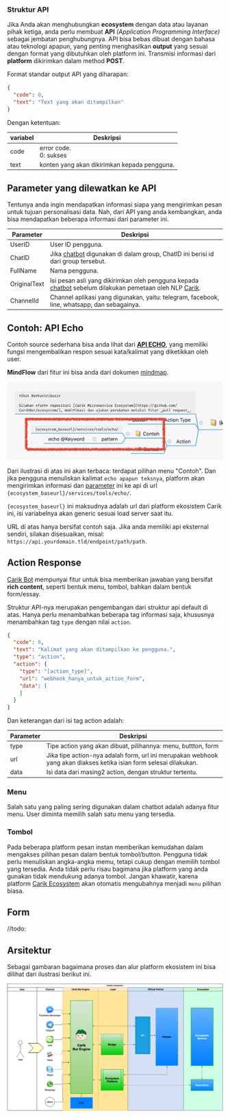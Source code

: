 ### Struktur API

Jika Anda akan menghubungkan **ecosystem** dengan data atau layanan pihak ketiga, anda perlu membuat **API** _(Application Programming Interface)_ sebagai jembatan penghubungnya. API bisa bebas dibuat dengan bahasa atau teknologi apapun, yang penting menghasilkan **output** yang sesuai dengan format yang dibutuhkan oleh platform ini. Transmisi informasi dari **platform** dikirimkan dalam method **POST**.

Format standar output API yang diharapan:

```json
{
  "code": 0,
  "text": "Text yang akan ditampilkan"
}
```

Dengan ketentuan:

| variabel | Deskripsi |
|---|---|
| code | error code.<br>0: sukses |
| text | konten yang akan dikirimkan kepada pengguna. |


## Parameter yang dilewatkan ke API

Tentunya anda ingin mendapatkan informasi siapa yang mengirimkan pesan untuk tujuan personalisasi data. Nah, dari API yang anda kembangkan, anda bisa mendapatkan beberapa informasi dari parameter ini.

| Parameter | Deskripsi |
|---|---|
| UserID | User ID pengguna. |
| ChatID | Jika [chatbot](t.me/carikBot) digunakan di dalam group, ChatID ini berisi id dari group tersebut. |
| FullName | Nama pengguna. |
| OriginalText | Isi pesan asli yang dikirimkan oleh pengguna kepada [chatbot](t.me/carikBot) sebelum dilakukan pemetaan oleh NLP [Carik](t.me/carikBot).  |
| ChannelId | Channel aplikasi yang digunakan, yaitu: telegram, facebook, line, whatsapp, dan sebagainya. |


## Contoh: API Echo

Contoh source sederhana bisa anda lihat dari [**API ECHO**](../source/services/tools/echo), yang memiliki fungsi mengembalikan respon sesuai kata/kalimat yang diketikkan oleh user.

**MindFlow** dari fitur ini bisa anda dari dokumen [mindmap](../data/other/Ecosystem/).

![API Echo](../source/services/tools/echo/echo-menu.png)


Dari ilustrasi di atas ini akan terbaca: terdapat pilihan menu "Contoh". Dan jika pengguna menuliskan kalimat `echo apapun teksnya`, platform akan mengirimkan informasi dan [parameter](#parameter-yang-dilewatkan-ke-api) ini ke api di url `{ecosystem_baseurl}/services/tools/echo/`.

`{ecosystem_baseurl}` ini maksudnya adalah url dari platform ekosistem Carik ini, isi variabelnya akan generic sesuai load server saat itu. 

URL di atas hanya bersifat contoh saja. Jika anda memiliki api eksternal sendiri, silakan disesuaikan, misal: `https://api.yourdomain.tld/endpoint/path/path`.


## Action Response

[Carik Bot](https://carik.id) mempunyai fitur untuk bisa memberikan jawaban yang bersifat **rich content**, seperti bentuk menu, tombol, bahkan dalam bentuk form/essay.

Struktur API-nya merupakan pengembangan dari struktur api default di atas. Hanya perlu menambahkan beberapa tag informasi saja, khususnya menambahkan tag `type` dengan nilai `action`.

```json
{
  "code": 0,
  "text": "Kalimat yang akan ditampilkan ke pengguna.",
  "type": "action",
  "action": {
    "type": "[action_type]",
    "url": "webhook_hanya_untuk_action_form",
    "data": [
    ]
  }
}
```

Dan keterangan dari isi tag action adalah:

| Parameter | Deskripsi |
|---|---|
| type | Tipe action yang akan dibuat, pilihannya: menu, buttton, form |
| url | Jika tipe action-nya adalah form, url ini merupakan webhook yang akan diakses ketika isian form selesai dilakukan. |
| data | Isi data dari masing2 action, dengan struktur tertentu. |

### Menu

Salah satu yang paling sering digunakan dalam chatbot adalah adanya fitur menu. User diminta memilih salah satu menu yang tersedia.

### Tombol

Pada beberapa platform pesan instan memberikan kemudahan dalam mengakses pilihan pesan dalam bentuk tombol/button. Pengguna tidak perlu menuliskan angka-angka memu, tetapi cukup dengan memilih tombol yang tersedia. Anda tidak perlu risau bagimana jika platform yang anda gunakan tidak mendukung adanya tombol. Jangan khawatir, karena platform [Carik Ecosystem](https://carik.id) akan otomatis mengubahnya menjadi `menu` pilihan biasa.

## Form

//todo:

## Arsitektur

Sebagai gambaran bagaimana proses dan alur platform ekosistem ini bisa dilihat dari ilustrasi berikut ini.

![arsitektur](../images/Carik-Integration.png)

